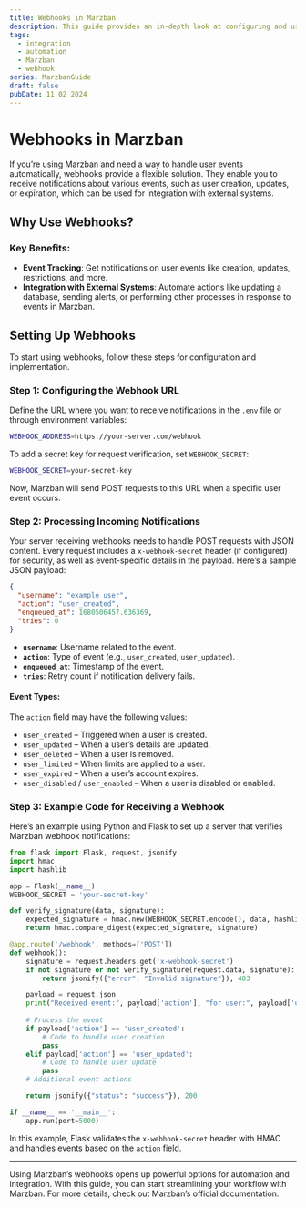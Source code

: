 ```yaml
---
title: Webhooks in Marzban
description: This guide provides an in-depth look at configuring and using webhooks in Marzban for automated notifications and integration.
tags:
  - integration
  - automation
  - Marzban
  - webhook
series: MarzbanGuide
draft: false
pubDate: 11 02 2024
---
```


# Webhooks in Marzban

If you’re using Marzban and need a way to handle user events automatically, webhooks provide a flexible solution. They enable you to receive notifications about various events, such as user creation, updates, or expiration, which can be used for integration with external systems.

## Why Use Webhooks?

### Key Benefits:
- **Event Tracking**: Get notifications on user events like creation, updates, restrictions, and more.
- **Integration with External Systems**: Automate actions like updating a database, sending alerts, or performing other processes in response to events in Marzban.

## Setting Up Webhooks

To start using webhooks, follow these steps for configuration and implementation.

### Step 1: Configuring the Webhook URL

Define the URL where you want to receive notifications in the `.env` file or through environment variables:

```bash
WEBHOOK_ADDRESS=https://your-server.com/webhook
```

To add a secret key for request verification, set `WEBHOOK_SECRET`:

```bash
WEBHOOK_SECRET=your-secret-key
```

Now, Marzban will send POST requests to this URL when a specific user event occurs.

### Step 2: Processing Incoming Notifications

Your server receiving webhooks needs to handle POST requests with JSON content. Every request includes a `x-webhook-secret` header (if configured) for security, as well as event-specific details in the payload. Here’s a sample JSON payload:

```json
{
  "username": "example_user",
  "action": "user_created",
  "enqueued_at": 1680506457.636369,
  "tries": 0
}
```

- **`username`**: Username related to the event.
- **`action`**: Type of event (e.g., `user_created`, `user_updated`).
- **`enqueued_at`**: Timestamp of the event.
- **`tries`**: Retry count if notification delivery fails.

#### Event Types:
The `action` field may have the following values:
- `user_created` – Triggered when a user is created.
- `user_updated` – When a user’s details are updated.
- `user_deleted` – When a user is removed.
- `user_limited` – When limits are applied to a user.
- `user_expired` – When a user’s account expires.
- `user_disabled` / `user_enabled` – When a user is disabled or enabled.


### Step 3: Example Code for Receiving a Webhook

Here’s an example using Python and Flask to set up a server that verifies Marzban webhook notifications:

```python
from flask import Flask, request, jsonify
import hmac
import hashlib

app = Flask(__name__)
WEBHOOK_SECRET = 'your-secret-key'

def verify_signature(data, signature):
    expected_signature = hmac.new(WEBHOOK_SECRET.encode(), data, hashlib.sha256).hexdigest()
    return hmac.compare_digest(expected_signature, signature)

@app.route('/webhook', methods=['POST'])
def webhook():
    signature = request.headers.get('x-webhook-secret')
    if not signature or not verify_signature(request.data, signature):
        return jsonify({"error": "Invalid signature"}), 403

    payload = request.json
    print("Received event:", payload['action'], "for user:", payload['username'])
    
    # Process the event
    if payload['action'] == 'user_created':
        # Code to handle user creation
        pass
    elif payload['action'] == 'user_updated':
        # Code to handle user update
        pass
    # Additional event actions

    return jsonify({"status": "success"}), 200

if __name__ == '__main__':
    app.run(port=5000)
```

In this example, Flask validates the `x-webhook-secret` header with HMAC and handles events based on the `action` field.

---

Using Marzban’s webhooks opens up powerful options for automation and integration. With this guide, you can start streamlining your workflow with Marzban. For more details, check out Marzban’s official documentation.

